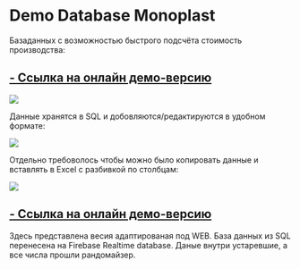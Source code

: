 # Demo Database Monoplast

Базаданных с возможностью быстрого подсчёта стоимость производства:

## [- Cсылка на онлайн демо-версию](https://form-demo-web.web.app)

![](https://s12.gifyu.com/images/SfqyG.gif) 

Данные хранятся в SQL и добовляются/редактируются в удобном формате:

![](https://s12.gifyu.com/images/SfqJk.gif)

Отдельно требоволось чтобы можно было копировать данные и вставлять в Excel с разбивкой по столбцам:

![](https://s12.gifyu.com/images/SfqGG.gif)

## [- Cсылка на онлайн демо-версию](https://form-demo-web.web.app)

Здесь представлена весия адаптированая под WEB.
База данных из SQL перенесена на Firebase Realtime database.
Даные внутри устаревшие, а все числа прошли рандомайзер.

